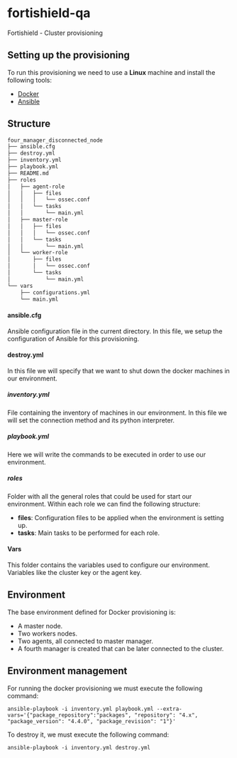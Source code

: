 # fortishield-qa

Fortishield - Cluster provisioning

## Setting up the provisioning

To run this provisioning we need to use a **Linux** machine and install the following tools:

- [Docker](https://docs.docker.com/install/)
- [Ansible](https://docs.ansible.com/ansible/latest/installation_guide/intro_installation.html)

## Structure

```bash
four_manager_disconnected_node
├── ansible.cfg
├── destroy.yml
├── inventory.yml
├── playbook.yml
├── README.md
├── roles
│   ├── agent-role
│   │   ├── files
│   │   │   └── ossec.conf
│   │   └── tasks
│   │       └── main.yml
│   ├── master-role
│   │   ├── files
│   │   │   └── ossec.conf
│   │   └── tasks
│   │       └── main.yml
│   └── worker-role
│       ├── files
│       │   └── ossec.conf
│       └── tasks
│           └── main.yml
└── vars
    ├── configurations.yml
    └── main.yml
```

#### ansible.cfg

Ansible configuration file in the current directory. In this file, we setup the configuration of Ansible for this
provisioning.

#### destroy.yml

In this file we will specify that we want to shut down the docker machines in our environment.

##### inventory.yml

File containing the inventory of machines in our environment. In this file we will set the connection method and its
python interpreter.

##### playbook.yml

Here we will write the commands to be executed in order to use our environment.

##### roles

Folder with all the general roles that could be used for start our environment. Within each role we can find the
following structure:

- **files**: Configuration files to be applied when the environment is setting up.
- **tasks**: Main tasks to be performed for each role.

#### Vars

This folder contains the variables used to configure our environment. Variables like the cluster key or the agent key.

## Environment

The base environment defined for Docker provisioning is:

- A master node.
- Two workers nodes.
- Two agents, all connected to master manager.
- A fourth manager is created that can be later connected to the cluster.

## Environment management

For running the docker provisioning we must execute the following command:

```shell script
ansible-playbook -i inventory.yml playbook.yml --extra-vars='{"package_repository":"packages", "repository": "4.x", "package_version": "4.4.0", "package_revision": "1"}'
```

To destroy it,  we must execute the following command:

```shell script
ansible-playbook -i inventory.yml destroy.yml
```
